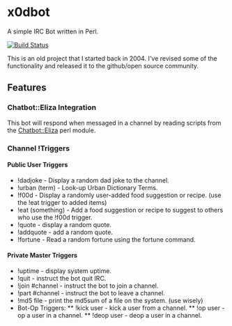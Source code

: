 # x0dbot

A simple IRC Bot written in Perl.

[![Build Status](https://travis-ci.org/sodonnell/x0dbot.svg?branch=docker)](https://travis-ci.org/sodonnell/x0dbot)

This is an old project that I started back in 2004. I've revised some of the functionality and released it to the github/open source community.

## Features

### Chatbot::Eliza Integration

This bot will respond when messaged in a channel by reading scripts from the [Chatbot::Eliza](https://metacpan.org/pod/Chatbot::Eliza) perl module.

### Channel !Triggers

#### Public User Triggers

* !dadjoke - Display a random dad joke to the channel.
* !urban (term) - Look-up Urban Dictionary Terms.
* !f00d - Display a randomly user-added food suggestion or recipe. (use the !eat trigger to added items)
* !eat (something) - Add a food suggestion or recipe to suggest to others who use the !f00d trigger.
* !quote - display a random quote.
* !addquote - add a random quote.
* !fortune - Read a random fortune using the fortune command.

#### Private Master Triggers

* !uptime - display system uptime.
* !quit - instruct the bot quit IRC.
* !join #channel - instruct the bot to join a channel.
* !part #channel - instruct the bot to leave a channel.
* !md5 file - print the md5sum of a file on the system. (use wisely)
* Bot-Op Triggers:
** !kick user - kick a user from a channel.
** !op user - op a user in a channel.
** !deop user - deop a user in a channel.

